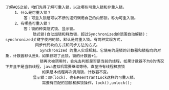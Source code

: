     了解AQS之前，咱们先得了解可重入锁，以及哪些可重入锁和非重入锁。
        1、什么是可重入锁？
            答：可重入锁是可以不断的递归调用自己的内部锁，称为可重入锁。
        2、有哪些可重入锁？
            答：锁的种类隐式锁、显示锁。
                隐式锁(自动加锁和释放锁，超过Synchronized的范围自动解锁)：synchronized关键字使用的锁，默认是可重入锁。有两种实现方式，
                 同步代码块的方式和同步方法的方式。
                   Synchronized 的重入实现机制。它使用的是锁的计数器和锁指向的对象，计数器默认是0，如果获取了此锁，锁的计数器+1，
                   锁再次被调用时，会先去判断是否是当前的线程，如果计数器不为0的情况下并且不是当前线程，java虚拟机需要继续等待，直至持有线程释放锁
                    如果是本线程再次调用锁，计数器不变。
                显示锁：即(lock)，也有ReentrantLock这样的可重入锁。
                    需要有匹配的加锁和解锁操作，lock(),unlock();
